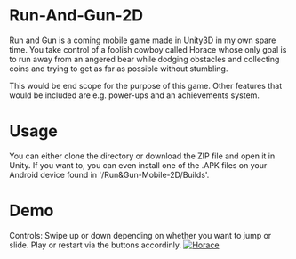 # Run-And-Gun-2D
Run and Gun is a coming mobile game made in Unity3D in my own spare time.
You take control of a foolish cowboy called Horace whose only goal is to run away from an angered bear while dodging obstacles and collecting coins and trying to get as far as possible without stumbling.

This would be end scope for the purpose of this game. Other features that would be included are e.g. power-ups and an achievements system.

# Usage

You can either clone the directory or download the ZIP file and open it in Unity. If you want to, you can even install one of the .APK files on your Android device found in '/Run&Gun-Mobile-2D/Builds'.

# Demo
Controls: Swipe up or down depending on whether you want to jump or slide. Play or restart via the buttons accordinly.
[![Horace](http://img.youtube.com/vi/KVpKD_BtS5E/0.jpg)](https://www.youtube.com/watch?v=KVpKD_BtS5E&feature=youtu.be "Horace")
